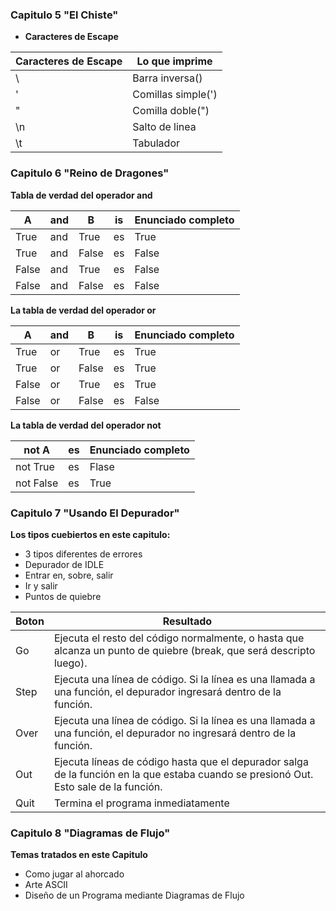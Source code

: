 ### Capitulo 5 "El Chiste"

- **Caracteres de Escape**

|Caracteres de Escape|Lo que imprime|
|--|--|
| \\  | Barra inversa(\)  |
| \'  | Comillas simple(')|
| \"  | Comilla doble(")  |
| \n  | Salto de linea    |
| \t  | Tabulador         |

### Capitulo 6 "Reino de Dragones"

**Tabla de verdad del operador and**

|A|and|B|is|Enunciado completo|
|--|--|--|--|--|
|True|and|True|es|True|
|True|and|False|es|False|
|False|and|True|es|False|
|False|and|False|es|False|

**La tabla de verdad del operador or**

|A|and|B|is|Enunciado completo|
|--|--|--|--|--|
|True|or|True|es|True|
|True|or|False|es|True|
|False|or|True|es|True|
|False|or|False|es|False|

**La tabla de verdad del operador not**

|not A|es|Enunciado completo|
|--|--|--|
|not True|es|Flase|
|not False|es|True|

### Capitulo 7 "Usando El Depurador"

**Los tipos cuebiertos en este capitulo:**
- 3 tipos diferentes de errores
- Depurador de IDLE
- Entrar en, sobre, salir
- Ir y salir
- Puntos de quiebre

| Boton | Resultado |
|--|--|
|Go|Ejecuta el resto del código normalmente, o hasta que alcanza un punto de quiebre (break, que será descripto luego).|
|Step|Ejecuta una línea de código. Si la línea es una llamada a una función, el depurador ingresará dentro de la función.|
|Over| Ejecuta una línea de código. Si la línea es una llamada a una función, el depurador no ingresará dentro de la función.|
|Out|Ejecuta líneas de código hasta que el depurador salga de la función en la que estaba cuando se presionó Out. Esto sale de la función.|
|Quit|Termina el programa inmediatamente|

### Capitulo 8 "Diagramas de Flujo"

**Temas tratados en este Capitulo**
- Como jugar al ahorcado
- Arte ASCII
- Diseño de un Programa mediante Diagramas de Flujo


